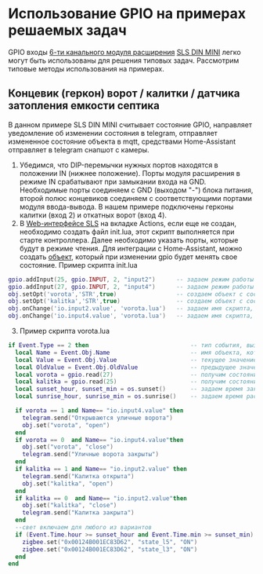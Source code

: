 # Использование GPIO на примерах решаемых задач

GPIO входы [6-ти канального модуля расширения](devices/din_mini_io_rus.md) [SLS DIN MINI](devices/din_mini_base_rus.md) легко могут быть использованы для решения типовых задач. Рассмотрим типовые методы использования на примерах.

## Концевик (геркон) ворот / калитки / датчика затопления емкости септика

В данном примере SLS DIN MINI считывает состояние GPIO, направляет уведомление об изменении состояния в telegram, отправляет измененное состояние объекта в mqtt, средствами Home-Assistant отправляет в telegram снапшот с камеры.

1. Убедимся, что DIP-перемычки нужных портов находятся в положении IN (нижнее положение). Порты модуля расширения в режиме IN срабатывают при замыкании входа на GND. Необходимые порты соединяем с GND (выходом "-") блока питания, второй полюс концевиков соединяем с соответствующими портами модуля ввода-вывода. В нашем примере подключены герконы калитки (вход 2) и откатных ворот (вход 4).
2. В [Web-интерфейсе SLS](/web.md) на вкладке Actions, если еще не создан, необходимо создать файл init.lua, этот скрипт выполняется при старте контроллера. Далее необходимо указать порты, которые будут в режиме чтения. Для интеграции с Home-Assistant, можно создать [объект](/objects.md), который при изменении gpio будет менять свое состояние.
   Пример скрипта init.lua

```lua
gpio.addInput(25, gpio.INPUT, 2, "input2")      -- задаем режим работы входа 2 для GPIO32 контроллера (калитка)
gpio.addInput(27, gpio.INPUT, 2, "input4")      -- задаем режим работы входа 4 для GPIO32 контроллера (ворота)
obj.setOpt('vorota','STR',true)                 -- создаем объект с состоянием отслеживаемого объекта
obj.setOpt('kalitka','STR',true)                -- создаем объект с состоянием отслеживаемого объекта
obj.onChange('io.input2.value', 'vorota.lua')   -- задаем имя скрипта, которое будет запускаться при изменении значения входа
obj.onChange('io.input4.value', 'vorota.lua')   -- задаем имя скрипта, которое будет запускаться при изменении значения входа
```

3. Пример скрипта vorota.lua

```lua
if Event.Type == 2 then                             -- тип события, вызываемого при изменении объекта
  local Name = Event.Obj.Name                       -- имя объекта, который  вызвал скрипт
  local Value = Event.Obj.Value                     -- текущее значение объекта
  local OldValue = Event.Obj.OldValue               -- предыдущее значение объекта
  local vorota = gpio.read(27)                      -- получим состояние GPIO в моменте
  local kalitka = gpio.read(25)                     -- получим состояние GPIO в моменте
  local sunset_hour, sunset_min = os.sunset()       -- задаем время заката
  local sunrise_hour, sunrise_min = os.sunrise()    -- задаем время рассвета

  if vorota == 1 and Name== "io.input4.value" then
    telegram.send("Открываются уличные ворота")
    obj.set("vorota", "open")
  end
  if vorota == 0  and Name== "io.input4.value"then
    obj.set("vorota", "close")
    telegram.send("Уличные ворота закрыты") 
  end
  if kalitka == 1 and Name== "io.input2.value" then
    telegram.send("Калитка открыта")
    obj.set("kalitka", "open")
  end
  if kalitka == 0  and Name== "io.input2.value"then
    obj.set("kalitka", "close")
    telegram.send("Калитка закрыта") 
  end
  --свет включаем для любого из вариантов
  if (Event.Time.hour >= sunset_hour and Event.Time.min >= sunset_min) or (Event.Time.hour<= sunrise_hour and   Event.Time.min<=sunrise_min) then
    zigbee.set("0x00124B001EC83D62", "state_l5", "ON")
    zigbee.set("0x00124B001EC83D62", "state_l3", "ON")
  end
end
```
